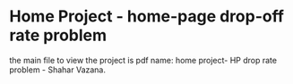 # Home Project - home-page drop-off rate problem
the main file to view the project is pdf name: home project- HP drop rate problem - Shahar Vazana.
